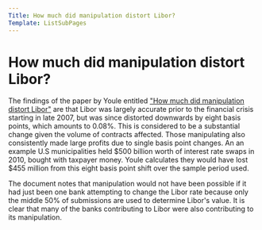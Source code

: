```yaml
---
Title: How much did manipulation distort Libor?
Template: ListSubPages
---
```


# How much did manipulation distort Libor?

The findings of the paper by Youle entitled ["How much did manipulation distort Libor"](youleHowMuchDid2014) 
are that Libor was largely accurate prior to the financial crisis starting in
late 2007, but was since distorted downwards by eight basis points, which amounts to 0.08%. 
This is considered to be a substantial change given the volume of contracts affected. 
Those manipulating also consistently made large profits due to single basis point changes. 
An an example U.S municipalities held $500 billion worth of interest rate swaps in 2010, 
bought with taxpayer money. Youle calculates they would have lost $455 million from this 
eight basis point shift over the sample period used.

The document notes that manipulation would not have been possible if it had just been one 
bank attempting to change the Libor rate because only the middle 50% of submissions are 
used to determine Libor's value. It is clear that many of the banks contributing to Libor 
were also contributing to its manipulation.
